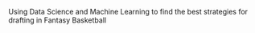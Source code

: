 Using Data Science and Machine Learning to find the best strategies for drafting in Fantasy Basketball
